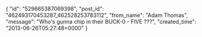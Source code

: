  {
   "id": "529665387069398",
   "post_id": "462493170453287_462528253783112",
   "from_name": "Adam Thomas",
   "message": "Who's gunna chip in their BUCK-0 - FIVE ???",
   "created_time": "2013-06-26T05:27:48+0000"
 }

